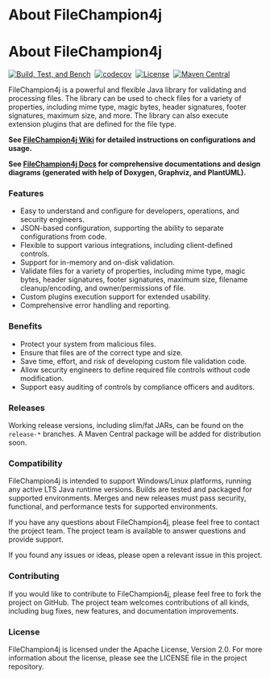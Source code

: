 # About FileChampion4j

# About FileChampion4j

[![Build, Test, and Bench](https://github.com/povimd9/FileChampion4j/actions/workflows/master_build_workflow.yml/badge.svg)](https://github.com/povimd9/FileChampion4j/actions/workflows/master_build_workflow.yml)
&nbsp;[![codecov](https://codecov.io/gh/povimd9/FileChampion4j/branch/master/graph/badge.svg?token=WUCKTU7ALO)](https://codecov.io/gh/povimd9/FileChampion4j)
&nbsp;[![License](https://img.shields.io/github/license/povimd9/FileChampion4j?style=plastic)](https://github.com/povimd9/FileChampion4j/blob/master/LICENSE)
&nbsp;[![Maven Central](https://img.shields.io/maven-central/v/dev.filechampion/filechampion4j?color=blue&style=plastic)](https://central.sonatype.com/artifact/dev.filechampion/filechampion4j)

FileChampion4j is a powerful and flexible Java library for validating and processing files. The library can be used to check files for a variety of properties, including mime type, magic bytes, header signatures, footer signatures, maximum size, and more. The library can also execute extension plugins that are defined for the file type.

**See [FileChampion4j Wiki](https://github.com/povimd9/FileChampion4j/wiki) for detailed instructions on configurations and usage.**

**See [FileChampion4j Docs](https://docs.filechampion.dev/) for comprehensive documentations and design diagrams (generated with help of Doxygen, Graphviz, and PlantUML).**

### Features

- Easy to understand and configure for developers, operations, and security engineers.
- JSON-based configuration, supporting the ability to separate configurations from code.
- Flexible to support various integrations, including client-defined controls.
- Support for in-memory and on-disk validation.
- Validate files for a variety of properties, including mime type, magic bytes, header signatures, footer signatures, maximum size, filename cleanup/encoding, and owner/permissions of file.
- Custom plugins execution support for extended usability.
- Comprehensive error handling and reporting.

### Benefits

- Protect your system from malicious files.
- Ensure that files are of the correct type and size.
- Save time, effort, and risk of developing custom file validation code.
- Allow security engineers to define required file controls without code modification.
- Support easy auditing of controls by compliance officers and auditors.

### Releases

Working release versions, including slim/fat JARs, can be found on the `release-*` branches. A Maven Central package will be added for distribution soon.

### Compatibility

FileChampion4j is intended to support Windows/Linux platforms, running any active LTS Java runtime versions. Builds are tested and packaged for supported environments. Merges and new releases must pass security, functional, and performance tests for supported environments.

If you have any questions about FileChampion4j, please feel free to contact the project team. The project team is available to answer questions and provide support.

If you found any issues or ideas, please open a relevant issue in this project.

### Contributing

If you would like to contribute to FileChampion4j, please feel free to fork the project on GitHub. The project team welcomes contributions of all kinds, including bug fixes, new features, and documentation improvements.

### License

FileChampion4j is licensed under the Apache License, Version 2.0. For more information about the license, please see the LICENSE file in the project repository.
